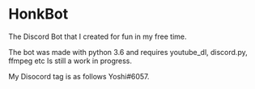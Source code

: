 # HonkBot
The Discord Bot that I created for fun in my free time.

The bot was made with python 3.6 and requires youtube_dl, discord.py, ffmpeg etc
Is still a work in progress.

My Disocord tag is as follows Yoshi#6057.
